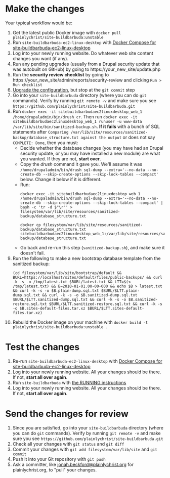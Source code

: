 # Make the changes

Your typical workflow would be:

1. Get the latest public Docker image with `docker pull plainlychrist/site-buildbarbuda:unstable`
2. Run `site-buildbarbuda-ec2-linux-desktop` with [Docker Compose for site-buildbarbuda-ec2-linux-desktop](https://github.com/plainlychrist/applications/tree/master/site/site-buildbarbuda-ec2-linux-desktop)
3. Log into your newly running website. Do whatever web site content changes you want (if any).
4. Run any pending upgrades (usually from a Drupal security update that was autobuilt on GitHub) by going to https://your_new_site/update.php
5. Run the **security review checklist** by going to https://your_new_site/admin/reports/security-review and clicking `Run > Run checklist`
6. [Upgrade the configuration](../UPGRADING-CONFIG.md), but stop at the `git commit` step
7. Go into your `site-buildbarbuda` directory (where you can do `git` commands). Verify by running `git remote -v` and make sure you see `https://github.com/plainlychrist/site-buildbarbuda.git`
8. Run `docker exec -it sitebuildbarbudaec2linuxdesktop_web_1 /home/drupaladmin/bin/drush cr`. Then run `docker exec -it sitebuildbarbudaec2linuxdesktop_web_1 runuser -u www-data /var/lib/site/bin/sanitized-backup.sh`. **If it fails** with a bunch of SQL statements after `Comparing /var/lib/site/resources/sanitized-backup/database_structure.txt against the output` or does not say `COMPLETE: Done`, then you must:
    * Decide whether the database changes (you may have had an Drupal security update, or you may have installed a new module) are what you wanted. If they are not, **start over**.
    * Copy the *drush* command it gave you. We'll assume it was `/home/drupaladmin/bin/drush sql-dump --extra='--no-data --no-create-db --skip-create-options --skip-lock-tables --compact'` below. Change it below if it is different.
    * Run:
        ```
        docker exec -it sitebuildbarbudaec2linuxdesktop_web_1 /home/drupaladmin/bin/drush sql-dump --extra='--no-data --no-create-db --skip-create-options --skip-lock-tables --compact' | bash -c 'tr -d $"\r"' > filesystem/var/lib/site/resources/sanitized-backup/database_structure.txt

        docker cp filesystem/var/lib/site/resources/sanitized-backup/database_structure.txt sitebuildbarbudaec2linuxdesktop_web_1:/var/lib/site/resources/sanitized-backup/database_structure.txt
        ```
    * Go back and re-run this step (`sanitized-backup.sh`), and make sure it doesn't fail.
9. Run the following to make a new bootstrap database template from the sanitized backup:
    ```
    (cd filesystem/var/lib/site/bootstrap/default && BURL=https://localhost/sites/default/files/public-backups/ && curl -k -s -o /tmp/latest.txt $BURL/latest.txt && LTT=$(< /tmp/latest.txt) && B=2010-01-01.00-00-000 && echo $B > latest.txt && curl -k -s -o $B.plain-dump.sql.txt $BURL/$LTT.plain-dump.sql.txt && curl -k -s -o $B.sanitized-dump.sql.txt $BURL/$LTT.sanitized-dump.sql.txt && curl -k -s -o $B.sanitized-restore.sql.txt $BURL/$LTT.sanitized-restore.sql.txt && curl -k -s -o $B.sites-default-files.tar.xz $BURL/$LTT.sites-default-files.tar.xz)
    ```
10. Rebuild the Docker image on your machine with `docker build -t plainlychrist/site-buildbarbuda:unstable .`

# Test the changes

1. Re-run `site-buildbarbuda-ec2-linux-desktop` with [Docker Compose for site-buildbarbuda-ec2-linux-desktop](https://github.com/plainlychrist/applications/tree/master/site/site-buildbarbuda-ec2-linux-desktop)
2. Log into your newly running website. All your changes should be there. If not, **start all over again**.
3. Run `site-buildbarbuda` with [the RUNNING instructions](../RUNNING.md)
4. Log into your newly running website. All your changes should be there. If not, **start all over again**.

# Send the changes for review

1. Since you are satisfied, go into your `site-buildbarbuda` directory (where you can do `git` commands). Verify by running `git remote -v` and make sure you see `https://github.com/plainlychrist/site-buildbarbuda.git`
2. Check all your changes with `git status` and `git diff`
3. Commit your changes with `git add filesystem/var/lib/site` and `git commit`
4. Push it into your Git repository with `git push`
5. Ask a committer, like jonah.beckford@plainlychrist.org for plainlychrist.org, to "pull" your changes.
